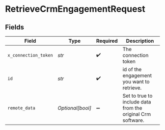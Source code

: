# RetrieveCrmEngagementRequest


## Fields

| Field                                                       | Type                                                        | Required                                                    | Description                                                 |
| ----------------------------------------------------------- | ----------------------------------------------------------- | ----------------------------------------------------------- | ----------------------------------------------------------- |
| `x_connection_token`                                        | *str*                                                       | :heavy_check_mark:                                          | The connection token                                        |
| `id`                                                        | *str*                                                       | :heavy_check_mark:                                          | id of the engagement you want to retrieve.                  |
| `remote_data`                                               | *Optional[bool]*                                            | :heavy_minus_sign:                                          | Set to true to include data from the original Crm software. |